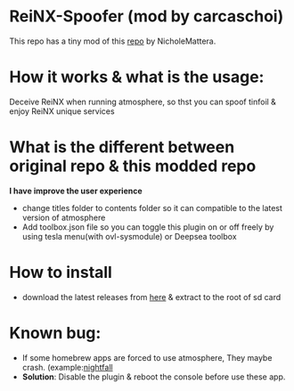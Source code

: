 # ReiNX-Spoofer (mod by carcaschoi)
This repo has a tiny mod of this [repo](https://git.nicholemattera.com/NicholeMattera/ReiNX-Spoofer) by NicholeMattera.

# How it works & what is the usage:
Deceive ReiNX when running atmosphere, so thst you can spoof tinfoil & enjoy ReiNX unique services

# What is the different between original repo & this modded repo
**I have improve the user experience**
* change titles folder to contents folder so it can compatible to the latest version of atmosphere
* Add toolbox.json file so you can toggle this plugin on or off freely by using tesla menu(with ovl-sysmodule) or Deepsea toolbox

# How to install
* download the latest releases from [here](https://github.com/carcaschoi/ReiNX-Spoofer/releases/latest) & extract to the root of sd card

# Known bug:
* If some homebrew apps are forced to use atmosphere, They maybe crash. (example:[nightfall](https://github.com/D3fau4/NightFall)
* **Solution**: Disable the plugin & reboot the console before use these app.
